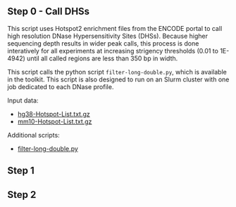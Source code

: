 

## Step 0 - Call DHSs
This script uses Hotspot2 enrichment files from the ENCODE portal to call high resolution DNase Hypersensitivity Sites (DHSs). Because higher sequencing depth results in wider peak calls, this process is done interatively for all experiments at increasing strigency thresholds (0.01 to 1E-4942) until all called regions are less than 350 bp in width.

This script calls the python script `filter-long-double.py`, which is available in the toolkit. This script is also designed to run on an Slurm cluster with one job dedicated to each DNase profile. 

Input data:
* [hg38-Hotspot-List.txt.gz](https://users.moore-lab.org/ENCODE-cCREs/Pipeline-Input-Files/hg38-Hotspot-List.txt.gz)
* [mm10-Hotspot-List.txt.gz](https://users.moore-lab.org/ENCODE-cCREs/Pipeline-Input-Files/mm10-Hotspot-List.txt.gz)


Additional scripts:
* [filter-long-double.py](https://github.com/weng-lab/ENCODE-cCREs/blob/master/Version-4/cCRE-Pipeline/Toolkit/filter-long-double.py)


## Step 1
 
## Step 2
